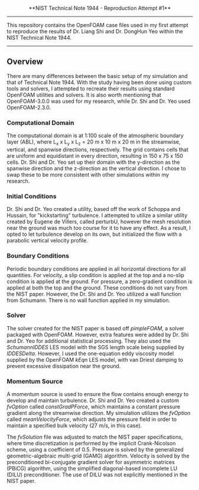 <center>**NIST Technical Note 1944 - Reproduction Attempt #1**</center>

----------
This repository contains the OpenFOAM case files used in my first attempt to reproduce the results of Dr. Liang Shi and Dr. DongHun Yeo within the NIST Technical Note 1944.

----------


Overview
-------------
There are many differences between the basic setup of my simulation and that of Technical Note 1944.  With the study having been done using custom tools and solvers, I attempted to recreate their results using standard OpenFOAM utilities and solvers.  It is also worth mentioning that OpenFOAM-3.0.0 was used for my research, while Dr. Shi and Dr. Yeo used OpenFOAM-2.3.0.

### Computational Domain
The computational domain is at 1:100 scale of the atmospheric boundary layer (ABL), where L<sub>x</sub> x L<sub>y</sub> x L<sub>z</sub> = 20 m x 10 m x 20 m in the streamwise, vertical, and spanwise directions, respectively.  The grid contains cells that are uniform and equidistant in every direction, resulting in 150 x 75 x 150 cells.  Dr. Shi and Dr. Yeo set up their domain with the y-direction as the spanwise direction and the z-direction as the vertical direction.  I chose to swap these to be more consistent with other simulations within my research.

### Initial Conditions
Dr. Shi and Dr. Yeo created a utility, based off the work of Schoppa and Hussain, for "kickstarting" turbulence.  I attempted to utilize a similar utility created by Eugene de Villers, called perturbU, however the mesh resolution near the ground was much too course for it to have any effect.  As a result, I opted to let turbulence develop on its own, but initialized the flow with a parabolic vertical velocity profile.

### Boundary Conditions
Periodic boundary conditions are applied in all horizontal directions for all quantities.  For velocity, a slip condition is applied at the top and a no-slip condition is applied at the ground.  For pressure, a zero-gradient condition is applied at both the top and the ground.  These conditions do not vary from the NIST paper.  However, the Dr. Shi and Dr. Yeo utilized a wall function from Schumann.  There is no wall function applied in my simulation.

### Solver
The solver created for the NIST paper is based off *pimpleFOAM*, a solver packaged with OpenFOAM.  However, extra features were added by Dr. Shi and Dr. Yeo for additional statistical processing.  They also used the *SchumannIDDES* LES model with the SGS length scale being supplied by *IDDESDelta*.  However, I used the one-equation eddy viscosity model supplied by the OpenFOAM *kEqn* LES model, with van Driest damping to prevent excessive dissipation near the ground.

### Momentum Source
A momentum source is used to ensure the flow contains enough energy to develop and maintain turbulence.  Dr. Shi and Dr. Yeo created a custom *fvOption* called *constGradPForce*, which maintains a constant pressure gradient along the streamwise direction.  My simulation utilizes the *fvOption* called *meanVelocityForce*, which adjusts the pressure field in order to maintain a specified bulk velocity (27 m/s, in this case).

The *fvSolution* file was adjusted to match the NIST paper specifications, where time discretization is performed by the implicit Crank-Nicolson scheme, using a coefficient of 0.5.  Pressure is solved by the generalized geometric-algebraic multi-grid (GAMG) algorithm.  Velocity is solved by the preconditioned bi-conjugate gradient solver for asymmetric matrices (PBiCG) algorithm, using the simplified diagonal-based incomplete LU (DILU) preconditioner.  The use of DILU was not explicitly mentioned in the NIST paper.
